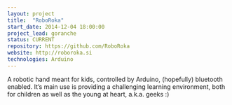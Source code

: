 ```yaml
---
layout: project
title:  "RoboRoka"
start_date: 2014-12-04 18:00:00
project_lead: goranche
status: CURRENT
repository: https://github.com/RoboRoka
website: http://roboroka.si
technologies: Arduino
---
```


A robotic hand meant for kids, controlled by Arduino, (hopefully) bluetooth enabled. It’s main use is providing a challenging learning environment, both for children as well as the young at heart, a.k.a. geeks :)